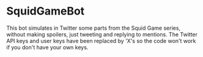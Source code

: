 # SquidGameBot
This bot simulates in Twitter some parts from the Squid Game series, without making spoilers, just tweeting and replying to mentions.
The Twitter API keys and user keys have been replaced by 'X's so the code won't work if you don't have your own keys.
